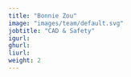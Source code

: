```yaml
---
title: "Bonnie Zou"
image: "images/team/default.svg"
jobtitle: "CAD & Safety"
igurl: 
ghurl: 
liurl:
weight: 2
---
```


